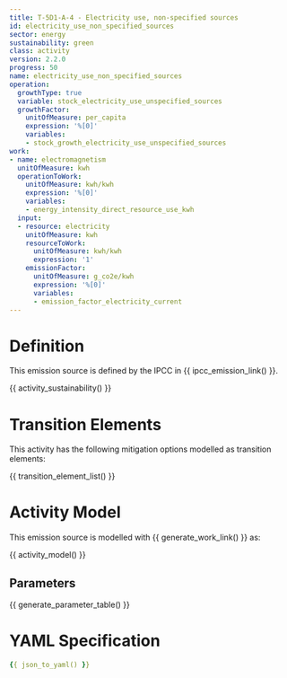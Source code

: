```yaml
---
title: T-5D1-A-4 - Electricity use, non-specified sources
id: electricity_use_non_specified_sources
sector: energy
sustainability: green
class: activity
version: 2.2.0
progress: 50
name: electricity_use_non_specified_sources
operation:
  growthType: true
  variable: stock_electricity_use_unspecified_sources
  growthFactor:
    unitOfMeasure: per_capita
    expression: '%[0]'
    variables:
    - stock_growth_electricity_use_unspecified_sources
work:
- name: electromagnetism
  unitOfMeasure: kwh
  operationToWork:
    unitOfMeasure: kwh/kwh
    expression: '%[0]'
    variables:
    - energy_intensity_direct_resource_use_kwh
  input:
  - resource: electricity
    unitOfMeasure: kwh
    resourceToWork:
      unitOfMeasure: kwh/kwh
      expression: '1'
    emissionFactor:
      unitOfMeasure: g_co2e/kwh
      expression: '%[0]'
      variables:
      - emission_factor_electricity_current
---
```

# Definition
This emission source is defined by the IPCC in {{ ipcc_emission_link() }}.


{{ activity_sustainability() }}

# Transition Elements

This activity has the following mitigation options modelled as transition elements:

{{ transition_element_list() }}

# Activity Model
This emission source is modelled with {{ generate_work_link() }} as:

{{ activity_model() }}

## Parameters

{{ generate_parameter_table() }}

# YAML Specification

```yaml
{{ json_to_yaml() }}
```